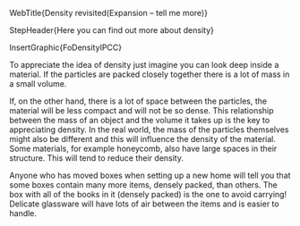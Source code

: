 WebTitle{Density revisited(Expansion &ndash; tell me more)}

StepHeader{Here you can find out more about density}

InsertGraphic{FoDensityIPCC}

To appreciate the idea of density just imagine you can look deep inside a material. If the particles are packed closely together there is a lot of mass in a small volume.

If, on the other hand, there is a lot of space between the particles, the material will be less compact and will not be so dense. This relationship between the mass of an object and the volume it takes up is the key to appreciating density. In the real world, the mass of the particles themselves might also be different and this will influence the density of the material. Some materials, for example honeycomb, also have large spaces in their structure. This will tend to reduce their density.

Anyone who has moved boxes when setting up a new home will tell you that some boxes contain many more items, densely packed, than others. The box with all of the books in it (densely packed) is the one to avoid carrying! Delicate glassware will have lots of air between the items and is easier to handle.

